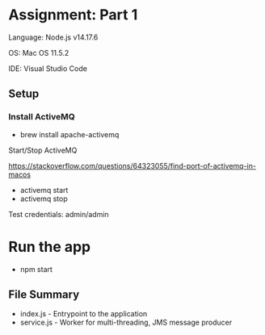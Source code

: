 # Assignment: Part 1
Language: Node.js v14.17.6

OS: Mac OS 11.5.2

IDE: Visual Studio Code

## Setup
### Install ActiveMQ
* brew install apache-activemq

Start/Stop ActiveMQ


https://stackoverflow.com/questions/64323055/find-port-of-activemq-in-macos

* activemq start
* activemq stop

Test credentials: admin/admin

# Run the app
* npm start

## File Summary
* index.js - Entrypoint to the application
* service.js - Worker for multi-threading, JMS message producer
